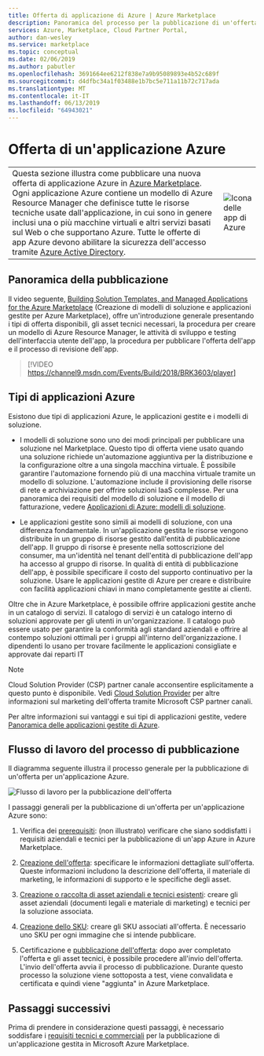 ```yaml
---
title: Offerta di applicazione di Azure | Azure Marketplace
description: Panoramica del processo per la pubblicazione di un'offerta per un'applicazione Azure in Azure Marketplace.
services: Azure, Marketplace, Cloud Partner Portal,
author: dan-wesley
ms.service: marketplace
ms.topic: conceptual
ms.date: 02/06/2019
ms.author: pabutler
ms.openlocfilehash: 3691664ee6212f838e7a9b95089893e4b52c689f
ms.sourcegitcommit: d4dfbc34a1f03488e1b7bc5e711a11b72c717ada
ms.translationtype: MT
ms.contentlocale: it-IT
ms.lasthandoff: 06/13/2019
ms.locfileid: "64943021"
---
```

# <a name="azure-application-offer"></a>Offerta di un'applicazione Azure

|    |    |
|-----------------------------------------------------------------|------------------------------------------|
| <div class="body"> Questa sezione illustra come pubblicare una nuova offerta di applicazione Azure in [Azure Marketplace](https://azuremarketplace.microsoft.com).  Ogni applicazione Azure contiene un modello di Azure Resource Manager che definisce tutte le risorse tecniche usate dall'applicazione, in cui sono in genere inclusi una o più macchine virtuali e altri servizi basati sul Web o che supportano Azure. Tutte le offerte di app Azure devono abilitare la sicurezza dell'accesso tramite [Azure Active Directory](https://docs.microsoft.com/azure/active-directory/).  </div> | ![Icona delle app di Azure](./media/azureapp-icon1.png)  |

## <a name="publishing-overview"></a>Panoramica della pubblicazione

Il video seguente, [Building Solution Templates, and Managed Applications for the Azure Marketplace](https://channel9.msdn.com/Events/Build/2018/BRK3603) (Creazione di modelli di soluzione e applicazioni gestite per Azure Marketplace), offre un'introduzione generale presentando i tipi di offerta disponibili, gli asset tecnici necessari, la procedura per creare un modello di Azure Resource Manager, le attività di sviluppo e testing dell'interfaccia utente dell'app, la procedura per pubblicare l'offerta dell'app e il processo di revisione dell'app.

>[!VIDEO https://channel9.msdn.com/Events/Build/2018/BRK3603/player]


## <a name="types-of-azure-applications"></a>Tipi di applicazioni Azure

Esistono due tipi di applicazioni Azure, le applicazioni gestite e i modelli di soluzione. 

- I modelli di soluzione sono uno dei modi principali per pubblicare una soluzione nel Marketplace. Questo tipo di offerta viene usato quando una soluzione richiede un'automazione aggiuntiva per la distribuzione e la configurazione oltre a una singola macchina virtuale. È possibile garantire l'automazione fornendo più di una macchina virtuale tramite un modello di soluzione. L'automazione include il provisioning delle risorse di rete e archiviazione per offrire soluzioni IaaS complesse. Per una panoramica dei requisiti del modello di soluzione e il modello di fatturazione, vedere [Applicazioni di Azure: modelli di soluzione](https://docs.microsoft.com/azure/marketplace/marketplace-solution-templates).

- Le applicazioni gestite sono simili ai modelli di soluzione, con una differenza fondamentale. In un'applicazione gestita le risorse vengono distribuite in un gruppo di risorse gestito dall'entità di pubblicazione dell'app. Il gruppo di risorse è presente nella sottoscrizione del consumer, ma un'identità nel tenant dell'entità di pubblicazione dell'app ha accesso al gruppo di risorse. In qualità di entità di pubblicazione dell'app, è possibile specificare il costo del supporto continuativo per la soluzione. Usare le applicazioni gestite di Azure per creare e distribuire con facilità applicazioni chiavi in mano completamente gestite ai clienti.

Oltre che in Azure Marketplace, è possibile offrire applicazioni gestite anche in un catalogo di servizi. Il catalogo di servizi è un catalogo interno di soluzioni approvate per gli utenti in un'organizzazione. Il catalogo può essere usato per garantire la conformità agli standard aziendali e offrire al contempo soluzioni ottimali per i gruppi all'interno dell'organizzazione. I dipendenti lo usano per trovare facilmente le applicazioni consigliate e approvate dai reparti IT

>[!Note]
>Cloud Solution Provider (CSP) partner canale acconsentire esplicitamente a questo punto è disponibile.  Vedi [Cloud Solution Provider](../../cloud-solution-providers.md) per altre informazioni sul marketing dell'offerta tramite Microsoft CSP partner canali.

Per altre informazioni sui vantaggi e sui tipi di applicazioni gestite, vedere [Panoramica delle applicazioni gestite di Azure](https://docs.microsoft.com/azure/managed-applications/overview).


## <a name="publishing-process-workflow"></a>Flusso di lavoro del processo di pubblicazione

Il diagramma seguente illustra il processo generale per la pubblicazione di un'offerta per un'applicazione Azure.

![Flusso di lavoro per la pubblicazione dell'offerta](./media/new-offer-process.png)

I passaggi generali per la pubblicazione di un'offerta per un'applicazione Azure sono:

1. Verifica dei [prerequisiti](./cpp-prerequisites.md): (non illustrato) verificare che siano soddisfatti i requisiti aziendali e tecnici per la pubblicazione di un'app Azure in Azure Marketplace. 

1. [Creazione dell'offerta](./cpp-create-offer.md): specificare le informazioni dettagliate sull'offerta. Queste informazioni includono la descrizione dell'offerta, il materiale di marketing, le informazioni di supporto e le specifiche degli asset.

1. [Creazione o raccolta di asset aziendali e tecnici esistenti](./cpp-create-technical-assets.md): creare gli asset aziendali (documenti legali e materiale di marketing) e tecnici per la soluzione associata.

1. [Creazione dello SKU](./cpp-skus-tab.md): creare gli SKU associati all'offerta. È necessario uno SKU per ogni immagine che si intende pubblicare.

1. Certificazione e [pubblicazione dell'offerta](./cpp-publish-offer.md): dopo aver completato l'offerta e gli asset tecnici, è possibile procedere all'invio dell'offerta. L'invio dell'offerta avvia il processo di pubblicazione. Durante questo processo la soluzione viene sottoposta a test, viene convalidata e certificata e quindi viene "aggiunta" in Azure Marketplace.

## <a name="next-steps"></a>Passaggi successivi

Prima di prendere in considerazione questi passaggi, è necessario soddisfare i [requisiti tecnici e commerciali](./cpp-prerequisites.md) per la pubblicazione di un'applicazione gestita in Microsoft Azure Marketplace.
